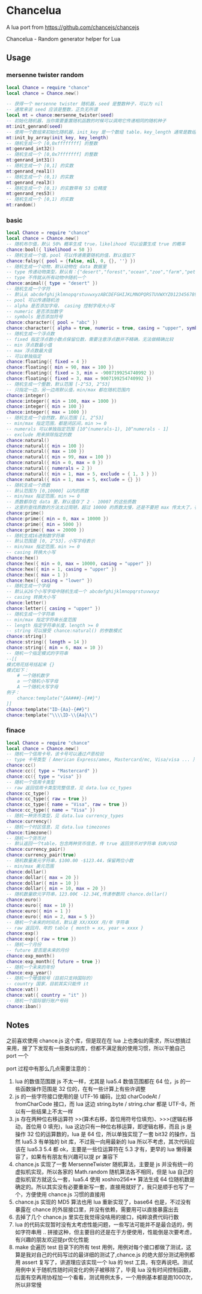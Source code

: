 # Chancelua

A lua port from https://github.com/chancejs/chancejs

Chancelua - Random generator helper for Lua

## Usage

### mersenne twister random
```lua
local Chance = require "chance"
local chance = Chance.new()

-- 获得一个 mersenne twister 随机器，seed 是整数种子，可以为 nil
-- 通常来说 seed 应该是整数，正负无所谓
local mt = chance:mersenne_twister(seed)
-- 初始化随机器，当你需要重置随机函数的时候可以调用它传递相同的随机种子
mt:init_genrand(seed)
-- 使用一个数组来初始化随机器，init_key 是一个数组 table，key_length 通常是数组长度
mt:init_by_array(init_key, key_length)
-- 随机生成一个 [0,0xffffffff] 的整数
mt:genrand_int32()
-- 随机生成一个 [0,0x7fffffff] 的整数
mt:genrand_int31()
-- 随机生成一个 [0,1] 的实数
mt:genrand_real1()
-- 随机生成一个 (0,1) 的实数
mt:genrand_real3()
-- 随机生成一个 [0,1) 的实数带有 53 位精度
mt:genrand_res53()
-- 随机生成一个 [0,1) 的实数
mt:random()
```

### basic
```lua
local Chance = require "chance"
local chance = Chance.new()
-- 随机布尔值，默认 50% 概率生成 true，likelihood 可以设置生成 true 的概率
chance:bool({ likelihood = 50 })
-- 随机生成一个值，pool 可以传递需要随机的值，默认值如下
chance:falsy({ pool = {false, nil, 0, {}, ''} })
-- 随机生成一个动物，默认动物在 data 数据里
-- type 传递动物类型，默认有：{"desert","forest","ocean","zoo","farm","pet","grassland"}
-- type 不传就从所有动物中随机一个
chance:animal({ type = "desert" })
-- 随机生成一个字符
-- 默认从 abcdefghijklmnopqrstuvwxyzABCDEFGHIJKLMNOPQRSTUVWXYZ0123456789!@#$%^&*()[] 这些字符中返回一个
-- pool 可以传递随机池
-- alpha 是否添加字母， casing 控制字母大小写
-- numeric 是否添加数字
-- symbols 是否添加符号
chance:character({ pool = "abc" })
chance:character({ alpha = true, numeric = true, casing = "upper", symbols = true })
-- 随机生成一个浮点数
-- fixed 指定浮点数小数点保留位数，需要注意浮点数并不精确，无法做精确比较
-- min 浮点数最小值
-- max 浮点数最大值
-- 可以单独指定
chance:floating({ fixed = 4 })
chance:floating({ min = 90, max = 100 })
chance:floating({ fixed = 3, min = -9007199254740992 })
chance:floating({ fixed = 3, max = 9007199254740992 })
-- 随机生成一个整数，默认范围 [-2^53, 2^53]
-- 只指定一边，另一边用默认值，min/max 都在随机范围内
chance:integer()
chance:integer({ min = 100, max = 1000 })
chance:integer({ min = 100 })
chance:integer({ max = 1000 })
-- 随机生成一个自然数，默认范围 [1, 2^53]
-- min/max 指定范围，都是闭区间，min >= 0
-- numerals 可以单独指定范围 [10^(numerals-1), 10^numerals - 1]
-- exclude 用来排除指定的数
chance:natural()
chance:natural({ min = 100 })
chance:natural({ max = 100 })
chance:natural({ min = 99, max = 100 })
chance:natural({ min = 0, max = 0 })
chance:natural({ numerals = 2 })
chance:natural({ min = 1, max = 5, exclude = { 1, 3 } })
chance:natural({ min = 1, max = 5, exclude = {} })
-- 随机生成一个质数
-- 默认范围为 [0,10000] 以内的质数
-- min/max 指定范围，min >= 0
-- 质数都存在 data 里，默认值存了 2 - 10007 的这些质数
-- 这里的查找质数的方法太过简陋，超过 10000 的质数太慢，还是不要把 max 传太大了，有空换个更高效的生成质数的办法
chance:prime()
chance:prime({ min = 0, max = 10000 })
chance:prime({ min = 5000 })
chance:prime({ max = 20000 })
-- 随机生成16进制数字符串
-- 默认范围是 [0, 2^53]，小写字母表示
-- min/max 指定范围，min >= 0
-- casing 转换大小写
chance:hex()
chance:hex({ min = 0, max = 10000, casing = "upper" })
chance:hex({ min = 1, casing = "upper" })
chance:hex({ max = 1 })
chance:hex({ casing = "lower" })
-- 随机生成一个字母
-- 默认从26个小写字母中随机生成一个 abcdefghijklmnopqrstuvwxyz
-- casing 转换大小写
chance:letter()
chance:letter({ casing = "upper" })
-- 随机生成一个字符串
-- min/max 指定字符串长度范围
-- length 指定字符串长度，length >= 0
-- string 可以接受 chance:natural() 的参数模式
chance:string()
chance:string({ length = 14 })
chance:string({ min = 6, max = 10 })
-- 随机一个指定模式的字符串
--[[
模式用花括号括起来 {}
模式如下：
    # 一个随机数字
    a 一个随机小写字母
    A 一个随机大写字母
例子：
    chance:template("{AA###}-{##}")
]]
chance:template("ID-{Aa}-{##}")
chance:template("\\\\ID-\\{Aa}\\")
```

### finace
```lua
local Chance = require "chance"
local chance = Chance.new()
-- 随机一个信用卡号，该卡号可以通过卢恩校验
-- type 卡号类型｛ American Express/amex, Mastercard/mc, Visa/visa ... ｝类型在 data.lua 里 cc_types 表里，name/short name 均可接受
chance:cc()
chance:cc({ type = "Mastercard" })
chance:cc({ type = "visa" })
-- 随机一个信用卡类型
-- raw 返回信用卡类型完整信息，见 data.lua cc_types
chance:cc_type()
chance:cc_type({ raw = true })
chance:cc_type({ name = "Visa", raw = true })
chance:cc_type({ name = "Visa" })
-- 随机一种货币类型，见 data.lua currency_types
chance:currency()
-- 随机一个时区信息，见 data.lua timezones
chance:timezone()
-- 随机一个货币对
-- 默认返回一个table，包含两种货币信息，传 true 返回货币对字符串 EUR/USD
chance:currency_pair()
chance:currency_pair(true)
-- 随机数量美元字符串，$100.00 -$123.44，保留两位小数
-- min/max 美元范围
chance:dollar()
chance:dollar({ max = 20 })
chance:dollar({ min = 10 })
chance:dollar({ min = 10, max = 20 })
-- 随机数量欧元字符串，123.00€ -12.34€,传递参数同 chance.dollar()
chance:euro()
chance:euro({ max = 10 })
chance:euro({ min = 1 })
chance:euro({ min = 2, max = 5 })
-- 随机一个未来的时间点，默认是 XX/XXXX 月/年 字符串
-- raw 返回月、年的 table { month = xx, year = xxxx }
chance:exp()
chance:exp({ raw = true })
-- 随机一个月份
-- future 是否是未来的月份
chance:exp_month()
chance:exp_month({ future = true })
-- 随机一个未来的年份
chance:exp_year()
-- 随机一个增值税号（目前只支持国际的）
-- country 国家，目前其实只能传 it
chance:vat()
chance:vat({ country = "it" })
-- 随机一个国际银行账户号码
chance:iban()
```

## Notes

之前喜欢使用 chance.js 这个库，但是现在在 lua 上也类似的需求，所以想搞过来用，搜了下发现有一些类似的库，但都不满足我的使用习惯，所以干脆自己 port 一个

port 过程中有那么几点需要注意的：
1. lua 的数值范围跟 js 不太一样，尤其是 lua5.4 数值范围都在 64 位，js 的一些函数操作范围是 32 位的，在有一些计算上有些许调整
2. js 的一些字符接口使用的是 UTF-16 编码，比如 charCodeAt / fromCharCode 接口，而 lua 这边 string.byte / string.char 都是 UTF-8，所以有一些结果上不太一样
3. js 存在两种位右移运算符 >>(算术右移，首位用符号位填充)、>>>(逻辑右移动，首位用 0 填充)，lua 这边只有一种位右移运算，即逻辑右移，而且 js 是操作 32 位的运算数的，lua 是 64 位，所以单独实现了一套 bit32 的操作，当然 lua5.3 有单独的 bit 库，不过我一向用最新的 lua 所以不考虑，其次代码应该在 lua5.3 5.4 都 ok，主要是一些位运算符在 5.3 才有，更早的 lua 懒得兼容了，如果有有朋友有兴趣可以提 pr 兼容下
4. chance.js 实现了一套 MersenneTwister 随机算法，主要是 js 并没有统一的虚拟机实现，所以各家的 Math.random 随机算法各不相同，但是 lua 自己的虚拟机官方就这么一套，lua5.4 使用 xoshiro256** 算法生成 64 位随机数是确定的。所以其实没有必要重新写一套，直接用就好了，我只是顺手也写了一个，方便使用 chance.js 习惯的直接用
5. chance.js 实现的 MD5 算法也用 lua 重新实现了，base64 也是，不过没有暴露在 chance 的外层接口里，并没有依赖，需要用可以直接暴露出去
6. 去掉了几个 chance.js 里实在我觉得没啥用的接口，纯粹浪费代码行数
7. lua 的代码实现暂时没有太考虑性能问题，一些写法可能并不是最合适的，例如字符串用 .. 拼接这种，但主要目的还是在于方便使用，性能倒是次要考虑，有兴趣的朋友欢迎提pr优化性能
8. make 会遍历 test 目录下的所有 test 用例，用例对每个接口都做了测试，这算是我对自己的代码写过的最详细的测试了,chance.js 的绝大部分测试用例都用 assert 复写了，讲道理应该实现一个 lua 的 test 工具，有空再说吧。测试用例中关于随机性随时间变化的例子被移除了，毕竟 lua 没有时间控制函数，后面有空再用协程加一个看看，测试用例太多，一个用例基本都是跑1000次，所以非常慢

